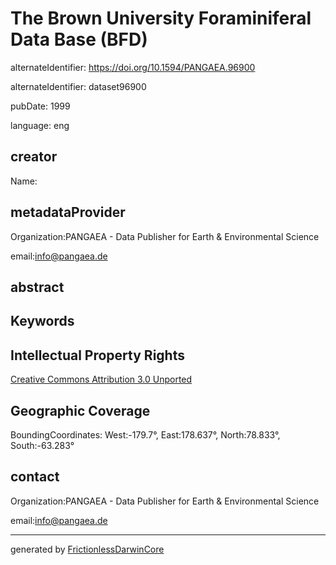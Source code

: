 # The Brown University Foraminiferal Data Base (BFD)

alternateIdentifier: https://doi.org/10.1594/PANGAEA.96900

alternateIdentifier: dataset96900

pubDate: 1999

language: eng

## creator

Name:

## metadataProvider

Organization:PANGAEA - Data Publisher for Earth & Environmental Science

email:info@pangaea.de

## abstract

## Keywords

## Intellectual Property Rights

 [Creative Commons Attribution 3.0 Unported](https://creativecommons.org/licenses/by/3.0/)

## Geographic Coverage

BoundingCoordinates: West:-179.7°, East:178.637°, North:78.833°, South:-63.283°

## contact

Organization:PANGAEA - Data Publisher for Earth &  Environmental Science

email:info@pangaea.de

---

generated by [FrictionlessDarwinCore](https://github.com/frictionlessdata/FrictionlessDarwinCore)